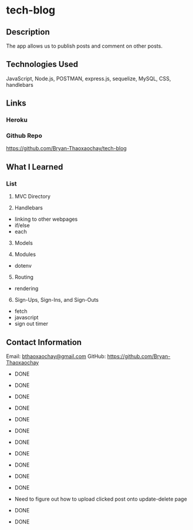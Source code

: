 # tech-blog

## Description

The app allows us to publish posts and comment on other posts.

## Technologies Used

JavaScript, Node.js, POSTMAN, express.js, sequelize, MySQL, CSS, handlebars

## Links

### Heroku


### Github Repo

https://github.com/Bryan-Thaoxaochay/tech-blog

## What I Learned

### List
1. MVC Directory 


2. Handlebars
- linking to other webpages
- if/else
- each

3. Models


4. Modules
- dotenv


5. Routing
- rendering


6. Sign-Ups, Sign-Ins, and Sign-Outs
- fetch
- javascript
- sign out timer




## Contact Information

Email: bthaoxaochay@gmail.com
GitHub: https://github.com/Bryan-Thaoxaochay 

<!-- WHEN I visit the site for the first time
THEN I am presented with the homepage, which includes existing blog posts if any have been posted; navigation links for the homepage and the dashboard; and the option to log in -->
* DONE

<!-- WHEN I click on the homepage option
THEN I am taken to the homepage -->
* DONE

<!-- WHEN I click on any other links in the navigation
THEN I am prompted to either sign up or sign in -->
* DONE

<!-- WHEN I choose to sign up
THEN I am prompted to create a username and password -->
* DONE

<!-- WHEN I click on the sign-up button
THEN my user credentials are saved and I am logged into the site -->
* DONE

<!-- WHEN I revisit the site at a later time and choose to sign in
THEN I am prompted to enter my username and password -->
* DONE

<!-- WHEN I am signed in to the site
THEN I see navigation links for the homepage, the dashboard, and the option to log out -->
* DONE

<!-- WHEN I click on the homepage option in the navigation
THEN I am taken to the homepage and presented with existing blog posts that include the post title and the date created -->
* DONE

<!-- WHEN I click on an existing blog post
THEN I am presented with the post title, contents, post creator’s username, and date created for that post and have the option to leave a comment -->

<!-- WHEN I enter a comment and click on the submit button while signed in
THEN the comment is saved and the post is updated to display the comment, the comment creator’s username, and the date created -->

<!-- WHEN I click on the dashboard option in the navigation
THEN I am taken to the dashboard and presented with any blog posts I have already created and the option to add a new blog post -->
* DONE

<!-- WHEN I click on the button to add a new blog post
THEN I am prompted to enter both a title and contents for my blog post -->
* DONE

<!-- WHEN I click on the button to create a new blog post
THEN the title and contents of my post are saved and I am taken back to an updated dashboard with my new blog post -->
* DONE

<!-- WHEN I click on one of my existing posts in the dashboard
THEN I am able to delete or update my post and taken back to an updated dashboard -->
* Need to figure out how to upload clicked post onto update-delete page

<!-- WHEN I click on the logout option in the navigation
THEN I am signed out of the site -->
* DONE

<!-- WHEN I am idle on the page for more than a set time
THEN I am automatically signed out of the site  -->
* DONE